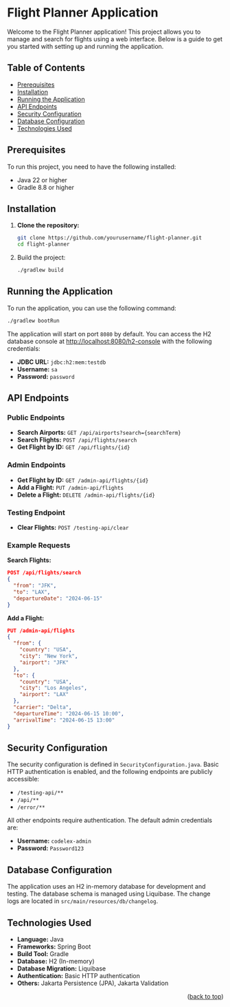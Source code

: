 # Flight Planner Application

Welcome to the Flight Planner application! This project allows you to manage and search for flights using a web interface. Below is a guide to get you started with setting up and running the application.

## Table of Contents
- [Prerequisites](#prerequisites)
- [Installation](#installation)
- [Running the Application](#running-the-application)
- [API Endpoints](#api-endpoints)
- [Security Configuration](#security-configuration)
- [Database Configuration](#database-configuration)
- [Technologies Used](#technologies-used)

## Prerequisites

To run this project, you need to have the following installed:
- Java 22 or higher
- Gradle 8.8 or higher

## Installation

1. **Clone the repository:**

   ```sh
   git clone https://github.com/yourusername/flight-planner.git
   cd flight-planner
   
2. Build the project:
   
   ```sh
   ./gradlew build
## Running the Application

  To run the application, you can use the following command:
  ```sh
  ./gradlew bootRun
  ```

The application will start on port `8080` by default. You can access the H2 database console at [http://localhost:8080/h2-console](http://localhost:8080/h2-console) with the following credentials:

- **JDBC URL:** `jdbc:h2:mem:testdb`
- **Username:** `sa`
- **Password:** `password`

## API Endpoints

### Public Endpoints
- **Search Airports:** `GET /api/airports?search={searchTerm}`
- **Search Flights:** `POST /api/flights/search`
- **Get Flight by ID:** `GET /api/flights/{id}`

### Admin Endpoints
- **Get Flight by ID:** `GET /admin-api/flights/{id}`
- **Add a Flight:** `PUT /admin-api/flights`
- **Delete a Flight:** `DELETE /admin-api/flights/{id}`

### Testing Endpoint
- **Clear Flights:** `POST /testing-api/clear`

### Example Requests

**Search Flights:**

```json
POST /api/flights/search
{
  "from": "JFK",
  "to": "LAX",
  "departureDate": "2024-06-15"
}
```
**Add a Flight:**

```json
PUT /admin-api/flights
{
  "from": {
    "country": "USA",
    "city": "New York",
    "airport": "JFK"
  },
  "to": {
    "country": "USA",
    "city": "Los Angeles",
    "airport": "LAX"
  },
  "carrier": "Delta",
  "departureTime": "2024-06-15 10:00",
  "arrivalTime": "2024-06-15 13:00"
}

```
## Security Configuration

The security configuration is defined in `SecurityConfiguration.java`. Basic HTTP authentication is enabled, and the following endpoints are publicly accessible:
- `/testing-api/**`
- `/api/**`
- `/error/**`

All other endpoints require authentication. The default admin credentials are:
- **Username:** `codelex-admin`
- **Password:** `Password123`

## Database Configuration

The application uses an H2 in-memory database for development and testing. The database schema is managed using Liquibase. The change logs are located in `src/main/resources/db/changelog`.

## Technologies Used

- **Language:** Java
- **Frameworks:** Spring Boot
- **Build Tool:** Gradle
- **Database:** H2 (In-memory)
- **Database Migration:** Liquibase
- **Authentication:** Basic HTTP authentication
- **Others:** Jakarta Persistence (JPA), Jakarta Validation

<p align="right">(<a href="#readme-top">back to top</a>)</p>

